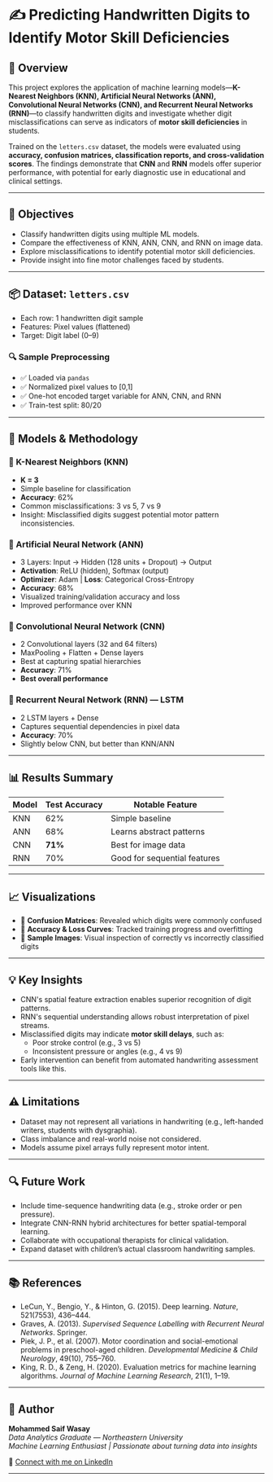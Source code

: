 # ✍️ Predicting Handwritten Digits to Identify Motor Skill Deficiencies

## 🧠 Overview

This project explores the application of machine learning models—**K-Nearest Neighbors (KNN), Artificial Neural Networks (ANN), Convolutional Neural Networks (CNN), and Recurrent Neural Networks (RNN)**—to classify handwritten digits and investigate whether digit misclassifications can serve as indicators of **motor skill deficiencies** in students.

Trained on the `letters.csv` dataset, the models were evaluated using **accuracy, confusion matrices, classification reports, and cross-validation scores**. The findings demonstrate that **CNN** and **RNN** models offer superior performance, with potential for early diagnostic use in educational and clinical settings.

---

## 🎯 Objectives

- Classify handwritten digits using multiple ML models.
- Compare the effectiveness of KNN, ANN, CNN, and RNN on image data.
- Explore misclassifications to identify potential motor skill deficiencies.
- Provide insight into fine motor challenges faced by students.

---

## 📦 Dataset: `letters.csv`

- Each row: 1 handwritten digit sample
- Features: Pixel values (flattened)
- Target: Digit label (0–9)

### 🔍 Sample Preprocessing

- ✅ Loaded via `pandas`
- ✅ Normalized pixel values to [0,1]
- ✅ One-hot encoded target variable for ANN, CNN, and RNN
- ✅ Train-test split: 80/20

---

## 🧪 Models & Methodology

### 🔸 K-Nearest Neighbors (KNN)
- **K = 3**
- Simple baseline for classification
- **Accuracy**: 62%
- Common misclassifications: 3 vs 5, 7 vs 9
- Insight: Misclassified digits suggest potential motor pattern inconsistencies.

### 🔸 Artificial Neural Network (ANN)
- 3 Layers: Input → Hidden (128 units + Dropout) → Output
- **Activation**: ReLU (hidden), Softmax (output)
- **Optimizer**: Adam | **Loss**: Categorical Cross-Entropy
- **Accuracy**: 68%
- Visualized training/validation accuracy and loss
- Improved performance over KNN

### 🔸 Convolutional Neural Network (CNN)
- 2 Convolutional layers (32 and 64 filters)
- MaxPooling + Flatten + Dense layers
- Best at capturing spatial hierarchies
- **Accuracy**: 71%
- **Best overall performance**

### 🔸 Recurrent Neural Network (RNN) — LSTM
- 2 LSTM layers + Dense
- Captures sequential dependencies in pixel data
- **Accuracy**: 70%
- Slightly below CNN, but better than KNN/ANN

---

## 📊 Results Summary

| Model | Test Accuracy | Notable Feature |
|-------|---------------|-----------------|
| KNN   | 62%           | Simple baseline |
| ANN   | 68%           | Learns abstract patterns |
| CNN   | **71%**       | Best for image data |
| RNN   | 70%           | Good for sequential features |

---

## 📈 Visualizations

- 🔹 **Confusion Matrices**: Revealed which digits were commonly confused
- 🔹 **Accuracy & Loss Curves**: Tracked training progress and overfitting
- 🔹 **Sample Images**: Visual inspection of correctly vs incorrectly classified digits

---

## 💡 Key Insights

- CNN's spatial feature extraction enables superior recognition of digit patterns.
- RNN's sequential understanding allows robust interpretation of pixel streams.
- Misclassified digits may indicate **motor skill delays**, such as:
  - Poor stroke control (e.g., 3 vs 5)
  - Inconsistent pressure or angles (e.g., 4 vs 9)
- Early intervention can benefit from automated handwriting assessment tools like this.

---

## ⚠️ Limitations

- Dataset may not represent all variations in handwriting (e.g., left-handed writers, students with dysgraphia).
- Class imbalance and real-world noise not considered.
- Models assume pixel arrays fully represent motor intent.

---

## 🔍 Future Work

- Include time-sequence handwriting data (e.g., stroke order or pen pressure).
- Integrate CNN-RNN hybrid architectures for better spatial-temporal learning.
- Collaborate with occupational therapists for clinical validation.
- Expand dataset with children’s actual classroom handwriting samples.

---

## 📚 References

- LeCun, Y., Bengio, Y., & Hinton, G. (2015). Deep learning. *Nature*, 521(7553), 436–444.
- Graves, A. (2013). *Supervised Sequence Labelling with Recurrent Neural Networks*. Springer.
- Piek, J. P., et al. (2007). Motor coordination and social-emotional problems in preschool-aged children. *Developmental Medicine & Child Neurology*, 49(10), 755–760.
- King, R. D., & Zeng, H. (2020). Evaluation metrics for machine learning algorithms. *Journal of Machine Learning Research*, 21(1), 1–19.

---

## 🧠 Author
**Mohammed Saif Wasay**  
*Data Analytics Graduate — Northeastern University*  
*Machine Learning Enthusiast | Passionate about turning data into insights*

🔗 [Connect with me on LinkedIn](https://www.linkedin.com/in/mohammed-saif-wasay-4b3b64199/)

---
